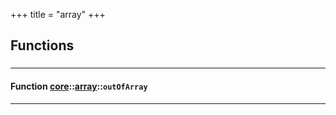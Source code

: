 +++
title = "array"
+++
## Functions

### 


_____________________
#### Function [core](./../../core)::[array](./../../core/array)::`outOfArray`
_____________________


